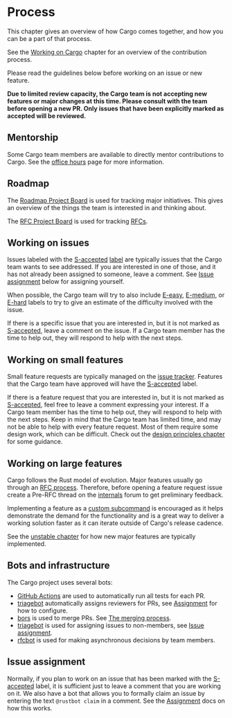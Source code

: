 # Process

This chapter gives an overview of how Cargo comes together, and how you can be
a part of that process.

See the [Working on Cargo] chapter for an overview of the contribution
process.

Please read the guidelines below before working on an issue or new feature.

**Due to limited review capacity, the Cargo team is not accepting new features
or major changes at this time. Please consult with the team before opening a
new PR. Only issues that have been explicitly marked as accepted will be
reviewed.**

[Working on Cargo]: working-on-cargo.md

## Mentorship

Some Cargo team members are available to directly mentor contributions to Cargo.
See the [office hours] page for more information.

[office hours]: https://github.com/rust-lang/cargo/wiki/Office-Hours

## Roadmap

The [Roadmap Project Board] is used for tracking major initiatives. This gives
an overview of the things the team is interested in and thinking about.

The [RFC Project Board] is used for tracking [RFCs].

[the 2020 roadmap]: https://blog.rust-lang.org/inside-rust/2020/01/10/cargo-in-2020.html
[Roadmap Project Board]: https://github.com/rust-lang/cargo/projects/1
[RFC Project Board]: https://github.com/rust-lang/cargo/projects/2
[RFCs]: https://github.com/rust-lang/rfcs/

## Working on issues

Issues labeled with the [S-accepted] [label] are typically issues that the
Cargo team wants to see addressed. If you are interested in one of those, and
it has not already been assigned to someone, leave a comment. See [Issue
assignment](#issue-assignment) below for assigning yourself.

When possible, the Cargo team will try to also include [E-easy], [E-medium],
or [E-hard] labels to try to give an estimate of the difficulty involved with
the issue.

If there is a specific issue that you are interested in, but it is not marked
as [S-accepted], leave a comment on the issue. If a Cargo team member has the
time to help out, they will respond to help with the next steps.

[E-easy]: https://github.com/rust-lang/cargo/labels/E-easy
[E-medium]: https://github.com/rust-lang/cargo/labels/E-medium
[E-hard]: https://github.com/rust-lang/cargo/labels/E-hard
[S-accepted]: https://github.com/rust-lang/cargo/labels/S-accepted
[label]: ../issues.md#issue-labels

## Working on small features

Small feature requests are typically managed on the [issue
tracker][issue-feature-request]. Features that the Cargo team have approved
will have the [S-accepted] label.

If there is a feature request that you are interested in, but it is not marked
as [S-accepted], feel free to leave a comment expressing your interest. If a
Cargo team member has the time to help out, they will respond to help with the
next steps. Keep in mind that the Cargo team has limited time, and may not be
able to help with every feature request. Most of them require some design
work, which can be difficult. Check out the [design principles chapter] for
some guidance.

## Working on large features

Cargo follows the Rust model of evolution. Major features usually go through
an [RFC process]. Therefore, before opening a feature request issue create a
Pre-RFC thread on the [internals][irlo] forum to get preliminary feedback.

Implementing a feature as a [custom subcommand][subcommands] is encouraged as
it helps demonstrate the demand for the functionality and is a great way to
deliver a working solution faster as it can iterate outside of Cargo's release
cadence.

See the [unstable chapter] for how new major features are typically
implemented.

[unstable chapter]: unstable.md

## Bots and infrastructure

The Cargo project uses several bots:

* [GitHub Actions] are used to automatically run all tests for each PR.
* [triagebot] automatically assigns reviewers for PRs, see [Assignment] for
  how to configure.
* [bors] is used to merge PRs. See [The merging process].
* [triagebot] is used for assigning issues to non-members, see [Issue
  assignment](#issue-assignment).
* [rfcbot] is used for making asynchronous decisions by team members.

[bors]: https://buildbot2.rust-lang.org/homu/
[The merging process]: working-on-cargo.md#the-merging-process
[GitHub Actions]: https://github.com/features/actions
[triagebot]: https://github.com/rust-lang/triagebot/wiki
[rfcbot]: https://github.com/rust-lang/rfcbot-rs
[Assignment]: https://github.com/rust-lang/triagebot/wiki/Assignment

## Issue assignment

Normally, if you plan to work on an issue that has been marked with the
[S-accepted] label, it is sufficient just to leave a comment that you are
working on it. We also have a bot that allows you to formally claim an issue
by entering the text `@rustbot claim` in a comment. See the [Assignment] docs
on how this works.


[Assignment]: https://github.com/rust-lang/triagebot/wiki/Assignment
[team]: https://www.rust-lang.org/governance/teams/dev-tools#cargo
[Zulip]: https://rust-lang.zulipchat.com/#narrow/stream/246057-t-cargo
[issue-feature-request]: https://github.com/rust-lang/cargo/labels/C-feature-request
[Feature accepted]: https://github.com/rust-lang/cargo/labels/Feature%20accepted
[design principles chapter]: ../design.md
[RFC process]: https://github.com/rust-lang/rfcs/
[irlo]: https://internals.rust-lang.org/
[subcommands]: https://doc.rust-lang.org/cargo/reference/external-tools.html#custom-subcommands
